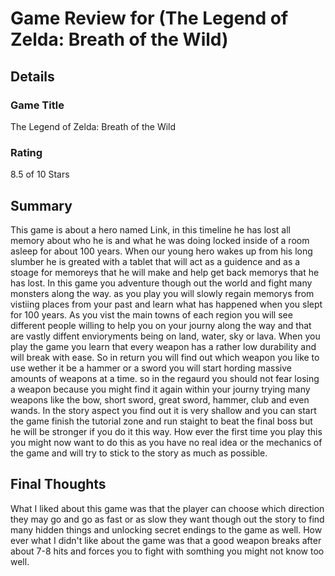 # Game Review for (The Legend of Zelda: Breath of the Wild)

## Details

### Game Title
The Legend of Zelda: Breath of the Wild

### Rating
8.5 of 10 Stars

## Summary
  This game is about a hero named Link, in this timeline he has lost all memory about who he is and what he was doing locked inside of a room asleep for about 100 years. When our young hero wakes up from his long slumber he is greated with a tablet that will act as a guidence and as a stoage for memoreys that he will make and help get back memorys that he has lost.
  In this game you adventure though out the world and fight many monsters along the way. as you play you will slowly regain memorys from vistiing places from your past and learn what has happened when you slept for 100 years. As you vist the main towns of each region you will see different people willing to help you on your journy along the way and that are vastly diffent envioryments being on land, water, sky or lava.
  When you play the game you learn that every weapon has a rather low durability and will break with ease. So in return you will find out which weapon you like to use wether it be a hammer or a sword you will start hording massive amounts of weapons at a time. so in the regaurd you should not fear losing a weapon because you might find it again within your journy trying many weapons like the bow, short sword, great sword, hammer, club and even wands.
  In the story aspect you find out it is very shallow and you can start the game finish the tutorial zone and run staight to beat the final boss but he will be stronger if you do it this way. How ever the first time you play this you might now want to do this as you have no real idea or the mechanics of the game and will try to stick to the story as much as possible.
## Final Thoughts
What I liked about this game was that the player can choose which direction they may go and go as fast or as slow they want though out the story to find many hidden things and unlocking secret endings to the game as well. How ever what I didn't like about the game was that a good weapon breaks after about 7-8 hits and forces you to fight with somthing you might not know too well.
